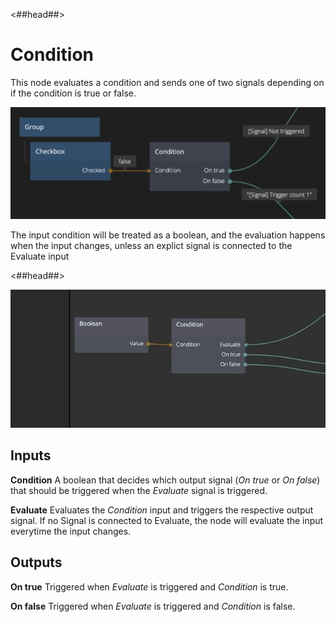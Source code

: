 <##head##>
# Condition
This node evaluates a condition and sends one of two signals depending on if the condition is true or false.

![](./condition_node.png ':class=img-size-l')

The input condition will be treated as a boolean, and the evaluation happens when the input changes, unless an explict signal is connected to the Evaluate input

<##head##>

![](condition.gif ':class=img-size-l')

<div class = "node-inputs">

## Inputs

**Condition**
A boolean that decides which output signal (*On true* or *On false*) that should be triggered when the *Evaluate* signal is triggered.

**Evaluate**
Evaluates the *Condition* input and triggers the respective output signal. If no Signal is connected to Evaluate, the node will evaluate the input everytime the input changes.



## Outputs
**On true**
Triggered when *Evaluate* is triggered and *Condition* is true.

**On false**
Triggered when *Evaluate* is triggered and *Condition* is false.

</div>
